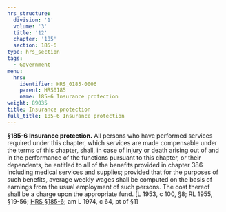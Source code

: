 ```yaml
---
hrs_structure:
  division: '1'
  volume: '3'
  title: '12'
  chapter: '185'
  section: 185-6
type: hrs_section
tags:
  - Government
menu:
  hrs:
    identifier: HRS_0185-0006
    parent: HRS0185
    name: 185-6 Insurance protection
weight: 89035
title: Insurance protection
full_title: 185-6 Insurance protection
---
```

**§185-6 Insurance protection.** All persons who have performed services required under this chapter, which services are made compensable under the terms of this chapter, shall, in case of injury or death arising out of and in the performance of the functions pursuant to this chapter, or their dependents, be entitled to all of the benefits provided in chapter 386 including medical services and supplies; provided that for the purposes of such benefits, average weekly wages shall be computed on the basis of earnings from the usual employment of such persons. The cost thereof shall be a charge upon the appropriate fund. [L 1953, c 100, §8; RL 1955, §19-56; [HRS §185-6](/title-12/chapter-185/section-185-6/); am L 1974, c 64, pt of §1]